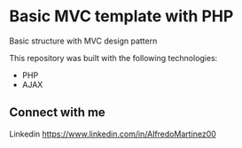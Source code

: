 Basic MVC template with PHP
=====================

Basic structure with MVC design pattern

This repository was built with the following technologies:

  - PHP
  - AJAX

## Connect with me

Linkedin https://www.linkedin.com/in/AlfredoMartinez00
